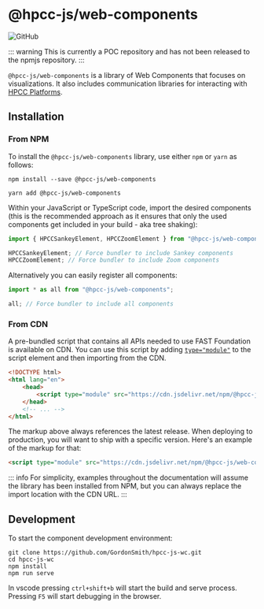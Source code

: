# @hpcc-js/web-components

![GitHub](https://img.shields.io/github/license/GordonSmith/hpcc-js-wc) 

::: warning
This is currently a POC repository and has not been released to the npmjs repository.
:::

`@hpcc-js/web-components` is a library of Web Components that focuses on visualizations.  It also includes communication libraries for interacting with [HPCC Platforms](https://github.com/hpcc-systems/HPCC-Platform).

## Installation

### From NPM

To install the `@hpcc-js/web-components` library, use either `npm` or `yarn` as follows:

```shell
npm install --save @hpcc-js/web-components
```

```shell
yarn add @hpcc-js/web-components
```

Within your JavaScript or TypeScript code, import the desired components (this is the recommended approach as it ensures that only the used components get included in your build - aka tree shaking):

```ts
import { HPCCSankeyElement, HPCCZoomElement } from "@hpcc-js/web-components";

HPCCSankeyElement; // Force bundler to include Sankey components
HPCCZoomElement; // Force bundler to include Zoom components
```

Alternatively you can easily register all components:

```ts
import * as all from "@hpcc-js/web-components";

all; // Force bundler to include all components
```
 
### From CDN

A pre-bundled script that contains all APIs needed to use FAST Foundation is available on CDN. You can use this script by adding [`type="module"`](https://developer.mozilla.org/en-US/docs/Web/JavaScript/Guide/Modules) to the script element and then importing from the CDN.

```html
<!DOCTYPE html>
<html lang="en">
    <head>
        <script type="module" src="https://cdn.jsdelivr.net/npm/@hpcc-js/web-components/dist/index.min.js"></script>
    </head>
    <!-- ... -->
</html>
```

The markup above always references the latest release. When deploying to production, you will want to ship with a specific version. Here's an example of the markup for that:

```html
<script type="module" src="https://cdn.jsdelivr.net/npm/@hpcc-js/web-components@1.2.3/dist/index.min.js"></script>
```

::: info
For simplicity, examples throughout the documentation will assume the library has been installed from NPM, but you can always replace the import location with the CDN URL.
:::

## Development

To start the component development environment:

```
git clone https://github.com/GordonSmith/hpcc-js-wc.git
cd hpcc-js-wc
npm install
npm run serve
```

In vscode pressing `ctrl+shift+b` will start the build and serve process.  Pressing `F5` will start debugging in the browser.

